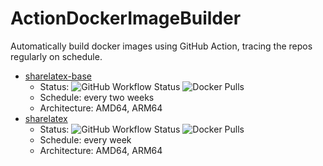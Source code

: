 # ActionDockerImageBuilder
Automatically build docker images using GitHub Action, tracing the repos regularly on schedule.
- [sharelatex-base](https://hub.docker.com/r/liuyujie99/sharelatex-base) 
  - Status:
  ![GitHub Workflow Status](https://img.shields.io/github/workflow/status/ActionTool/ActionDockerImageBuilder/sharelatex-base)
  ![Docker Pulls](https://img.shields.io/docker/pulls/liuyujie99/sharelatex-base)
  - Schedule: every two weeks
  - Architecture: AMD64, ARM64
- [sharelatex](https://hub.docker.com/r/liuyujie99/sharelatex) 
  - Status:
  ![GitHub Workflow Status](https://img.shields.io/github/workflow/status/ActionTool/ActionDockerImageBuilder/sharelatex)
  ![Docker Pulls](https://img.shields.io/docker/pulls/liuyujie99/sharelatex)
  - Schedule: every week
  - Architecture: AMD64, ARM64

